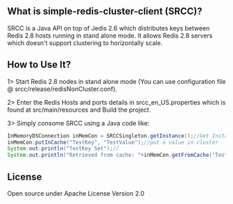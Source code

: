 ## What is simple-redis-cluster-client (SRCC)?
SRCC is a Java API on top of Jedis 2.6 which distributes keys between Redis 2.8 hosts running in stand alone mode. It allows Redis 2.8 servers which doesn't support clustering to horizontally scale.

## How to Use It?
1> Start Redis 2.8 nodes in stand alone mode (You can use configuration file @ srcc/release/redisNonCluster.conf).

2> Enter the Redis Hosts and ports details in srcc_en_US.properties which is found at src/main/resources and Build the project.

3> Simply consome SRCC using a Java code like:

```java
InMemoryDSConnection inMemCon = SRCCSingleton.getInstance();//Get Instance and initialize cluster connection
inMemCon.putInCache("TestKey", "TestValue");//put a value in cluster
System.out.println("TestKey Set");//
System.out.println("Retrieved from cache: "+inMemCon.getFromCache("TestKey"));//get the value back from the cluster
```

## License
Open source under Apache License Version 2.0
